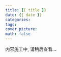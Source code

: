 ```yaml
---
title: {{ title }}
date: {{ date }}
categories:
tags:
cover_picture:
math: false
---
```




内容施工中, 请稍后查看...